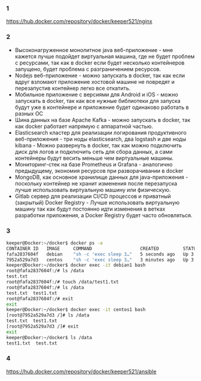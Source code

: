 ### 1 ###
https://hub.docker.com/repository/docker/keeper521/nginx
### 2 ###
* Высоконагруженное монолитное java веб-приложение - мне кажется лучше подойдет виртуальная машина, где не будет проблем с ресурсами, так как в docker если будет несколько контейнеров запущено, будет проблема с разграничением ресурсов.  
* Nodejs веб-приложение - можно запускать в docker, так как если вдруг взломают приложение хостовой машине не повредят и перезапустив контейнер легко все откатить.
* Мобильное приложение c версиями для Android и iOS - можно запускать в docker, так как все нужные библиотеки для запуска будут уже в контейнере и приложение будет одинаково работать в разных ОС  
* Шина данных на базе Apache Kafka - можно запускать в docker, так как docker работает напрямую с аппаратной частью.
* Elasticsearch кластер для реализации логирования продуктивного веб-приложения - три ноды elasticsearch, два logstash и две ноды kibana - Можно развернуть в docker, так как можно подключить диск для логов и подключить сеть для сбора данных, а сами контейнеры будут весить меньше чем виртуальные машины.
* Мониторинг-стек на базе Prometheus и Grafana - аналогично предыдущему, экономия ресурсов при разворачивании в docker
* MongoDB, как основное хранилище данных для java-приложения - поскольку контейнер не хранит изменения после перезапуска лучше использовать виртуальную машину или физическую.
* Gitlab сервер для реализации CI/CD процессов и приватный (закрытый) Docker Registry - Лучше использовать виртуальную машину так как будут постоянно идти изменения в ветках разработки приложения, а Docker Registry будет часто обновляться.
### 3 ###
``` bash
keeper@Docker:~/docker$ docker ps -a  
CONTAINER ID   IMAGE     COMMAND                  CREATED         STATUS         PORTS                                   NAMES  
fafa2837604f   debian    "sh -c 'exec sleep 3…"   5 seconds ago   Up 3 seconds   0.0.0.0:8023->23/tcp, :::8023->23/tcp   debian1  
7952a529a7d3   centos    "sh -c 'exec sleep 3…"   3 minutes ago   Up 3 minutes   0.0.0.0:8022->22/tcp, :::8022->22/tcp   centos1  
keeper@Docker:~/docker$ docker exec -it debian1 bash  
root@fafa2837604f:/# ls /data  
test.txt  
root@fafa2837604f:/# touch /data/test1.txt  
root@fafa2837604f:/# ls /data  
test.txt  test1.txt  
root@fafa2837604f:/# exit  
exit  
keeper@Docker:~/docker$ docker exec -it centos1 bash  
[root@7952a529a7d3 /]# ls /data  
test.txt  test1.txt  
[root@7952a529a7d3 /]# exit  
exit  
keeper@Docker:~/docker$ ls /data  
test1.txt  test.txt  
```
### 4 ###
https://hub.docker.com/repository/docker/keeper521/ansible
